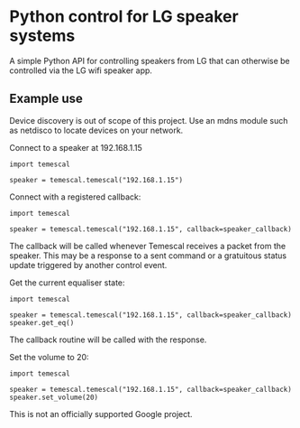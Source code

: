 Python control for LG speaker systems
=====================================

A simple Python API for controlling speakers from LG that can otherwise be controlled via the LG wifi speaker app.

Example use
-----------
Device discovery is out of scope of this project. Use an mdns module such as netdisco to locate devices on your network.

Connect to a speaker at 192.168.1.15

```
import temescal

speaker = temescal.temescal("192.168.1.15")
```

Connect with a registered callback:

```
import temescal

speaker = temescal.temescal("192.168.1.15", callback=speaker_callback)
```

The callback will be called whenever Temescal receives a packet from the speaker. This may be a response to a sent command or a gratuitous status update triggered by another control event.

Get the current equaliser state:
```
import temescal

speaker = temescal.temescal("192.168.1.15", callback=speaker_callback)
speaker.get_eq()
```

The callback routine will be called with the response.

Set the volume to 20:
```
import temescal

speaker = temescal.temescal("192.168.1.15", callback=speaker_callback)
speaker.set_volume(20)
```

This is not an officially supported Google project.